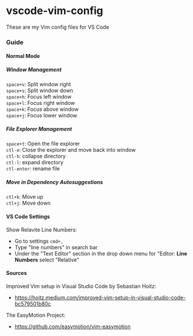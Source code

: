 # vscode-vim-config
These are my Vim config files for VS Code

### Guide

#### Normal Mode
##### Window Management
`space+v`: Split window right \
`space+s`: Split window down \
`space+h`: Focus left window \
`space+l`: Focus right window \
`space+k`: Focus above window \
`space+j`: Focus lower window

##### File Explorer Management
`space+t`:  Open the file explorer \
`ctl-e`: Close the explorer and move back into window \
`ctl-h`: collapse directory \
`ctl-l`: expand directory \
`ctl-enter`: rename file


##### Move in Dependency Autosuggestions
`ctl+k`: Move up \
`ctl+j`: Move down


#### VS Code Settings
Show Relavite Line Numbers:
- Go to settings `cmd+,`
- Type "line numbers" in search bar
- Under the "Text Editor" section in the drop down menu for "Editor: **Line Numbers** select "Relative"

#### Sources

Improved Vim setup in Visual Studio Code by Sebastian Hoitz:
- https://hoitz.medium.com/improved-vim-setup-in-visual-studio-code-bc579501b80c

The EasyMotion Project:
- https://github.com/easymotion/vim-easymotion
